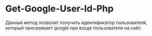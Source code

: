 # Get-Google-User-Id-Php
Данный метод позволит получить идентификатор пользователя, который присваивает google при взоде пользователя на сайт.
